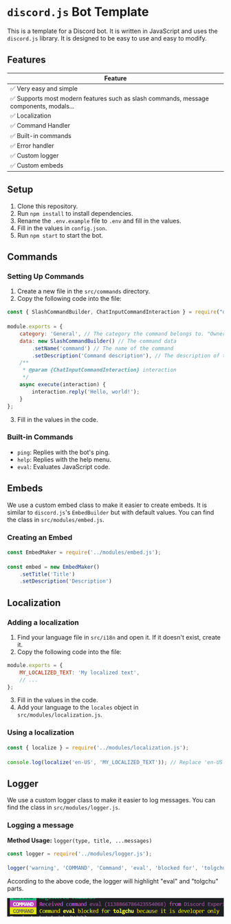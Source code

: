 # `discord.js` Bot Template

This is a template for a Discord bot. It is written in JavaScript and uses the `discord.js` library. It is designed to be easy to use and easy to modify.

## Features

| Feature |
| --- |
| ✅ Very easy and simple |
| ✅ Supports most modern features such as slash commands, message components, modals... |
| ✅ Localization |
| ✅ Command Handler |
| ✅ Built-in commands |
| ✅ Error handler |
| ✅ Custom logger |
| ✅ Custom embeds |

## Setup

1. Clone this repository.
2. Run `npm install` to install dependencies.
3. Rename the `.env.example` file to `.env` and fill in the values.
4. Fill in the values in `config.json`.
5. Run `npm start` to start the bot.

## Commands

### Setting Up Commands

1. Create a new file in the `src/commands` directory.
2. Copy the following code into the file:

```js
const { SlashCommandBuilder, ChatInputCommandInteraction } = require("discord.js");

module.exports = {
    category: 'General', // The category the command belongs to. "Owner" and "Developer" are special categories. You can use anything as a category.
    data: new SlashCommandBuilder() // The command data
        .setName('command') // The name of the command
        .setDescription('Command description'), // The description of the command
    /**
     * @param {ChatInputCommandInteraction} interaction 
     */
    async execute(interaction) {
        interaction.reply('Hello, world!');
    }
};
```

3. Fill in the values in the code.

### Built-in Commands

- `ping`: Replies with the bot's ping.
- `help`: Replies with the help menu.
- `eval`: Evaluates JavaScript code.

## Embeds

We use a custom embed class to make it easier to create embeds. It is similar to `discord.js`'s `EmbedBuilder` but with default values. You can find the class in `src/modules/embed.js`.

### Creating an Embed

```js
const EmbedMaker = require('../modules/embed.js');

const embed = new EmbedMaker()
    .setTitle('Title')
    .setDescription('Description')
```

## Localization

### Adding a localization

1. Find your language file in `src/i18n` and open it. If it doesn't exist, create it.
2. Copy the following code into the file:

```js
module.exports = {
    MY_LOCALIZED_TEXT: 'My localized text',
    // ...
};
```

3. Fill in the values in the code.
4. Add your language to the `locales` object in `src/modules/localization.js`.

### Using a localization

```js
const { localize } = require('../modules/localization.js');

console.log(localize('en-US', 'MY_LOCALIZED_TEXT')); // Replace 'en-US' with the language code of your language file.
```

## Logger

We use a custom logger class to make it easier to log messages. You can find the class in `src/modules/logger.js`.

### Logging a message

**Method Usage:** `logger(type, title, ...messages)`

```js
const logger = require('../modules/logger.js');

logger('warning', 'COMMAND', 'Command', 'eval', 'blocked for', 'tolgchu', 'because it is developer only');
```

According to the above code, the logger will highlight "eval" and "tolgchu" parts.

![Logger example](./assets/logger_example.png)